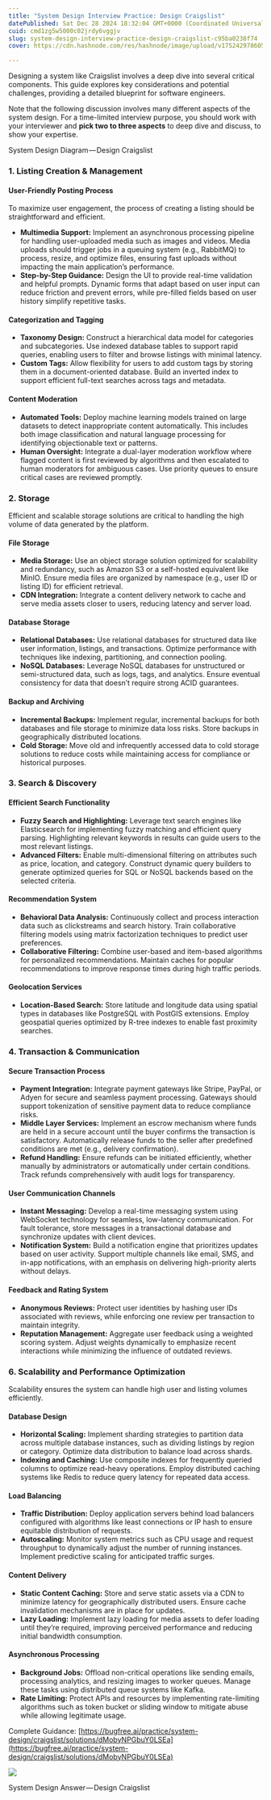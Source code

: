 ```yaml
---
title: "System Design Interview Practice: Design Craigslist"
datePublished: Sat Dec 28 2024 18:32:04 GMT+0000 (Coordinated Universal Time)
cuid: cmd1zg5w5000c02jrdy6vggjv
slug: system-design-interview-practice-design-craigslist-c95ba0238f74
cover: https://cdn.hashnode.com/res/hashnode/image/upload/v1752429786059/cb6df09e-f2a7-4481-8e7e-2f791fd79fae.png

---
```


Designing a system like Craigslist involves a deep dive into several critical components. This guide explores key considerations and potential challenges, providing a detailed blueprint for software engineers.

Note that the following discussion involves many different aspects of the system design. For a time-limited interview purpose, you should work with your interviewer and **pick two to three aspects** to deep dive and discuss, to show your expertise.

System Design Diagram — Design Craigslist

### 1\. Listing Creation & Management

#### User-Friendly Posting Process

To maximize user engagement, the process of creating a listing should be straightforward and efficient.

*   **Multimedia Support:** Implement an asynchronous processing pipeline for handling user-uploaded media such as images and videos. Media uploads should trigger jobs in a queuing system (e.g., RabbitMQ) to process, resize, and optimize files, ensuring fast uploads without impacting the main application’s performance.
*   **Step-by-Step Guidance:** Design the UI to provide real-time validation and helpful prompts. Dynamic forms that adapt based on user input can reduce friction and prevent errors, while pre-filled fields based on user history simplify repetitive tasks.

#### Categorization and Tagging

*   **Taxonomy Design:** Construct a hierarchical data model for categories and subcategories. Use indexed database tables to support rapid queries, enabling users to filter and browse listings with minimal latency.
*   **Custom Tags:** Allow flexibility for users to add custom tags by storing them in a document-oriented database. Build an inverted index to support efficient full-text searches across tags and metadata.

#### Content Moderation

*   **Automated Tools:** Deploy machine learning models trained on large datasets to detect inappropriate content automatically. This includes both image classification and natural language processing for identifying objectionable text or patterns.
*   **Human Oversight:** Integrate a dual-layer moderation workflow where flagged content is first reviewed by algorithms and then escalated to human moderators for ambiguous cases. Use priority queues to ensure critical cases are reviewed promptly.

### 2\. Storage

Efficient and scalable storage solutions are critical to handling the high volume of data generated by the platform.

#### File Storage

*   **Media Storage:** Use an object storage solution optimized for scalability and redundancy, such as Amazon S3 or a self-hosted equivalent like MinIO. Ensure media files are organized by namespace (e.g., user ID or listing ID) for efficient retrieval.
*   **CDN Integration:** Integrate a content delivery network to cache and serve media assets closer to users, reducing latency and server load.

#### Database Storage

*   **Relational Databases:** Use relational databases for structured data like user information, listings, and transactions. Optimize performance with techniques like indexing, partitioning, and connection pooling.
*   **NoSQL Databases:** Leverage NoSQL databases for unstructured or semi-structured data, such as logs, tags, and analytics. Ensure eventual consistency for data that doesn’t require strong ACID guarantees.

#### Backup and Archiving

*   **Incremental Backups:** Implement regular, incremental backups for both databases and file storage to minimize data loss risks. Store backups in geographically distributed locations.
*   **Cold Storage:** Move old and infrequently accessed data to cold storage solutions to reduce costs while maintaining access for compliance or historical purposes.

### 3\. Search & Discovery

#### Efficient Search Functionality

*   **Fuzzy Search and Highlighting:** Leverage text search engines like Elasticsearch for implementing fuzzy matching and efficient query parsing. Highlighting relevant keywords in results can guide users to the most relevant listings.
*   **Advanced Filters:** Enable multi-dimensional filtering on attributes such as price, location, and category. Construct dynamic query builders to generate optimized queries for SQL or NoSQL backends based on the selected criteria.

#### Recommendation System

*   **Behavioral Data Analysis:** Continuously collect and process interaction data such as clickstreams and search history. Train collaborative filtering models using matrix factorization techniques to predict user preferences.
*   **Collaborative Filtering:** Combine user-based and item-based algorithms for personalized recommendations. Maintain caches for popular recommendations to improve response times during high traffic periods.

#### Geolocation Services

*   **Location-Based Search:** Store latitude and longitude data using spatial types in databases like PostgreSQL with PostGIS extensions. Employ geospatial queries optimized by R-tree indexes to enable fast proximity searches.

### 4\. Transaction & Communication

#### Secure Transaction Process

*   **Payment Integration:** Integrate payment gateways like Stripe, PayPal, or Adyen for secure and seamless payment processing. Gateways should support tokenization of sensitive payment data to reduce compliance risks.
*   **Middle Layer Services:** Implement an escrow mechanism where funds are held in a secure account until the buyer confirms the transaction is satisfactory. Automatically release funds to the seller after predefined conditions are met (e.g., delivery confirmation).
*   **Refund Handling:** Ensure refunds can be initiated efficiently, whether manually by administrators or automatically under certain conditions. Track refunds comprehensively with audit logs for transparency.

#### User Communication Channels

*   **Instant Messaging:** Develop a real-time messaging system using WebSocket technology for seamless, low-latency communication. For fault tolerance, store messages in a transactional database and synchronize updates with client devices.
*   **Notification System:** Build a notification engine that prioritizes updates based on user activity. Support multiple channels like email, SMS, and in-app notifications, with an emphasis on delivering high-priority alerts without delays.

#### Feedback and Rating System

*   **Anonymous Reviews:** Protect user identities by hashing user IDs associated with reviews, while enforcing one review per transaction to maintain integrity.
*   **Reputation Management:** Aggregate user feedback using a weighted scoring system. Adjust weights dynamically to emphasize recent interactions while minimizing the influence of outdated reviews.

### 6\. Scalability and Performance Optimization

Scalability ensures the system can handle high user and listing volumes efficiently.

#### Database Design

*   **Horizontal Scaling:** Implement sharding strategies to partition data across multiple database instances, such as dividing listings by region or category. Optimize data distribution to balance load across shards.
*   **Indexing and Caching:** Use composite indexes for frequently queried columns to optimize read-heavy operations. Employ distributed caching systems like Redis to reduce query latency for repeated data access.

#### Load Balancing

*   **Traffic Distribution:** Deploy application servers behind load balancers configured with algorithms like least connections or IP hash to ensure equitable distribution of requests.
*   **Autoscaling:** Monitor system metrics such as CPU usage and request throughput to dynamically adjust the number of running instances. Implement predictive scaling for anticipated traffic surges.

#### Content Delivery

*   **Static Content Caching:** Store and serve static assets via a CDN to minimize latency for geographically distributed users. Ensure cache invalidation mechanisms are in place for updates.
*   **Lazy Loading:** Implement lazy loading for media assets to defer loading until they’re required, improving perceived performance and reducing initial bandwidth consumption.

#### Asynchronous Processing

*   **Background Jobs:** Offload non-critical operations like sending emails, processing analytics, and resizing images to worker queues. Manage these tasks using distributed queue systems like Kafka.
*   **Rate Limiting:** Protect APIs and resources by implementing rate-limiting algorithms such as token bucket or sliding window to mitigate abuse while allowing legitimate usage.

Complete Guidance: [https://bugfree.ai/practice/system-design/craigslist/solutions/dMobyNPGbuY0LSEa](https://bugfree.ai/practice/system-design/craigslist/solutions/dMobyNPGbuY0LSEa)

![](https://cdn.hashnode.com/res/hashnode/image/upload/v1752429784028/5e4062fd-3198-481c-a7ce-5819e61667a4.png)

System Design Answer — Design Craigslist
